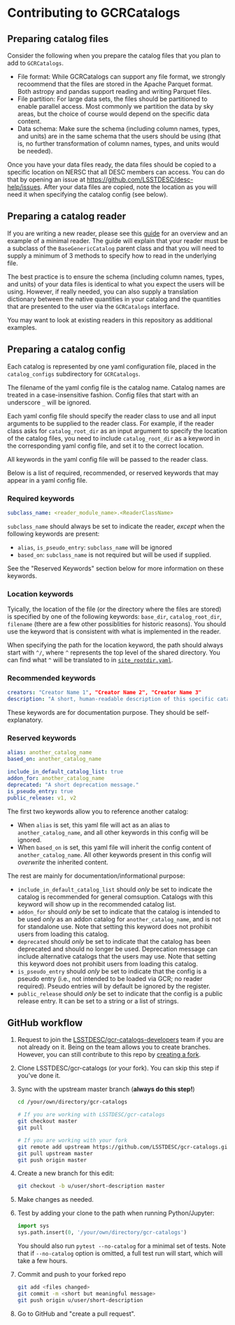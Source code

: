 # Contributing to GCRCatalogs

## Preparing catalog files

Consider the following when you prepare the catalog files that you plan to add to `GCRCatalogs`. 

- File format: While GCRCatalogs can support any file format,
  we strongly recoommend that the files are stored in the Apache Parquet format.
  Both astropy and pandas support reading and writing Parquet files.
- File partition: For large data sets, the files should be partitioned to enable parallel access.
  Most commonly we partition the data by sky areas, but the choice of course would depend on the specific data content.  
- Data schema: Make sure the schema (including column names, types, and units) are in the same schema
  that the users should be using (that is, no further transformation of column names, types, and units would be needed). 

Once you have your data files ready, the data files should be copied to a specific location on NERSC
that all DESC members can access. 
You can do that by opening an issue at https://github.com/LSSTDESC/desc-help/issues. 
After your data files are copied, note the location as you will need it when specifying the catalog config (see below).

## Preparing a catalog reader

If you are writing a new reader, please see this [guide](https://github.com/yymao/generic-catalog-reader#usage)
for an overview and an example of a minimal reader.
The guide will explain that your reader must be a subclass of the `BaseGenericCatalog` parent class
and that you will need to supply a minimum of 3 methods to specify how to read in the underlying file.

The best practice is to ensure the schema (including column names, types, and units) of your data files
is identical to what you expect the users will be using. 
However, if really needed, you can also supply a translation dictionary between the native quantities in your
catalog and the quantities that are presented to the user via the `GCRCatalogs` interface.

You may want to look at existing readers in this repository as additional examples.

## Preparing a catalog config

Each catalog is represented by one yaml configuration file, placed in the `catalog_configs`
subdirectory for `GCRCatalogs`.

The filename of the yaml config file is the catalog name. Catalog names are treated in a case-insensitive fashion.
Config files that start with an underscore `_` will be ignored.

Each yaml config file should specify the reader class to use and all input arguments to be supplied to the reader class.
For example, if the reader class asks for `catalog_root_dir` as an input argument to specify the location of the
catalog files, you need to include `catalog_root_dir` as a keyword in the corresponding yaml config file,
and set it to the correct location.

All keywords in the yaml config file will be passed to the reader class.

Below is a list of required, recommended, or reserved keywords that may appear in a yaml config file.

### Required keywords

```yaml
subclass_name: <reader_module_name>.<ReaderClassName>
```

`subclass_name` should always be set to indicate the reader, _except_ when the following keywords are present:

- `alias`, `is_pseudo_entry`: `subclass_name` will be ignored
- `based_on`:  `subclass_name` is not required but will be used if supplied.

See the "Reserved Keywords" section below for more information on these keywords.

### Location keywords

Tyically, the location of the file (or the directory where the files are stored) is specified by one of the following keywords:
`base_dir`, `catalog_root_dir`, `filename` (there are a few other possiblities for historic reasons). 
You should use the keyword that is consistent with what is implemented in the reader. 

When specifying the path for the location keyword, the path should always start with `^/`, where `^` represents the 
top level of the shared directory. You can find what `^` will be translated to in 
[`site_rootdir.yaml`](https://github.com/LSSTDESC/gcr-catalogs/blob/master/GCRCatalogs/site_config/site_rootdir.yaml). 

### Recommended keywords

```yaml
creators: "Creator Name 1", "Creator Name 2", "Creator Name 3"
description: "A short, human-readable description of this specific catalog."
```

These keywords are for documentation purpose. They should be self-explanatory.

### Reserved keywords

```yaml
alias: another_catalog_name
based_on: another_catalog_name

include_in_default_catalog_list: true
addon_for: another_catalog_name
deprecated: "A short deprecation message."
is_pseudo_entry: true
public_release: v1, v2
```

The first two keywords allow you to reference another catalog:

- When `alias` is set, this yaml file will act as an alias to `another_catalog_name`, and all other keywords in this config will be ignored.
- When `based_on` is set, this yaml file will inherit the config content of `another_catalog_name`. All other keywords present in this config will _overwrite_ the inherited content.

The rest are mainly for documentation/informational purpose:

- `include_in_default_catalog_list` should _only_ be set to indicate the catalog is recommended for general comsuption. Catalogs with this keyword will show up in the recommended catalog list.
- `addon_for` should _only_ be set to indicate that the catalog is intended to be used _only_ as an addon catalog for `another_catalog_name`, and is not for standalone use. Note that setting this keyword does not prohibit users from loading this catalog.
- `deprecated` should _only_ be set to indicate that the catalog has been deprecated and should no longer be used. Deprecation message can include alternative catalogs that the users may use. Note that setting this keyword does not prohibit users from loading this catalog.
- `is_pseudo_entry` should _only_ be set to indicate that the config is a pseudo entry (i.e., not intended to be loaded via GCR; no reader required). Pseudo entries will by default be ignored by the register.
- `public_release` should _only_ be set to indicate that the config is a public release entry. It can be set to a string or a list of strings.

## GitHub workflow

1. Request to join the
   [LSSTDESC/gcr-catalogs-developers](https://github.com/orgs/LSSTDESC/teams/gcr-catalogs-developers/members) team
   if you are not already on it.
   Being on the team allows you to create branches.
   However, you can still contribute to this repo by [creating a fork](https://guides.github.com/activities/forking/).

2. Clone LSSTDESC/gcr-catalogs (or your fork). You can skip this step if you've done it.

3. Sync with the upstream master branch (**always do this step!**)

   ```bash
   cd /your/own/directory/gcr-catalogs

   # If you are working with LSSTDESC/gcr-catalogs
   git checkout master
   git pull

   # If you are working with your fork
   git remote add upstream https://github.com/LSSTDESC/gcr-catalogs.git
   git pull upstream master
   git push origin master
   ```

4. Create a new branch for this edit:

   ```bash
   git checkout -b u/user/short-description master
   ```

5. Make changes as needed.

6. Test by adding your clone to the path when running Python/Jupyter:

   ```python
   import sys
   sys.path.insert(0, '/your/own/directory/gcr-catalogs')
   ```

   You should also run `pytest --no-catalog` for a minimal set of tests.
   Note that if `--no-catalog` option is omitted, a full test run will start, which will take a few hours.

7. Commit and push to your forked repo

   ```bash
   git add <files changed>
   git commit -m <short but meaningful message>
   git push origin u/user/short-description
   ```

8. Go to GitHub and "create a pull request".
